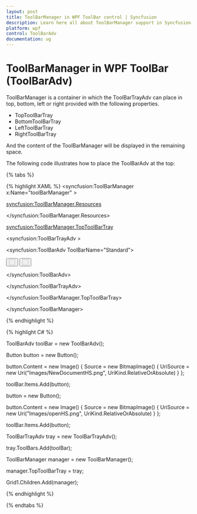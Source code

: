 ```yaml
---
layout: post
title: ToolBarManager in WPF ToolBar control | Syncfusion
description: Learn here all about ToolBarManager support in Syncfusion WPF ToolBar (ToolBarAdv) control and more.
platform: wpf
control: ToolBarAdv
documentation: ug
---
```


# ToolBarManager in WPF ToolBar (ToolBarAdv)

ToolBarManager is a container in which the ToolBarTrayAdv can place in top, bottom, left or right provided with the following properties.

* TopToolBarTray
* BottomToolBarTray
* LeftToolBarTray
* RightToolBarTray

And the content of the ToolBarManager will be displayed in the remaining space.

The following code illustrates how to place the ToolBarAdv at the top:

{% tabs %}

{% highlight XAML %}
<syncfusion:ToolBarManager x:Name="toolBarManager" >

<syncfusion:ToolBarManager.Resources>

<Style TargetType="Button">

<Setter Property="Height" Value="20" />

<Setter Property="Width" Value="20"/>

</Style>

<Style TargetType="ToggleButton">

<Setter Property="Height" Value="20"/>

<Setter Property="Width" Value="20"/>

</Style>

</syncfusion:ToolBarManager.Resources>

<syncfusion:ToolBarManager.TopToolBarTray>

<syncfusion:ToolBarTrayAdv >

<syncfusion:ToolBarAdv ToolBarName="Standard">

<Button>

<Image Source="Images/NewDocumentHS.png" Width="16" Height="16"/>

</Button>

<Button >

<Image Source="Images/openHS.png" Width="16" Height="16"/>

</Button>

</syncfusion:ToolBarAdv>

</syncfusion:ToolBarTrayAdv>

</syncfusion:ToolBarManager.TopToolBarTray>

</syncfusion:ToolBarManager>     



{% endhighlight %}

{% highlight C# %}

ToolBarAdv toolBar = new ToolBarAdv();

Button button = new Button();

button.Content = new Image() { Source = new BitmapImage() { UriSource = new Uri("Images/NewDocumentHS.png", UriKind.RelativeOrAbsolute) } };

toolBar.Items.Add(button);

button = new Button();

button.Content = new Image() { Source = new BitmapImage() { UriSource = new Uri("Images/openHS.png", UriKind.RelativeOrAbsolute) } };

toolBar.Items.Add(button);

ToolBarTrayAdv tray = new ToolBarTrayAdv();

tray.ToolBars.Add(toolBar);

ToolBarManager manager = new ToolBarManager();

manager.TopToolBarTray = tray;

Grid1.Children.Add(manager);





{% endhighlight %}

{% endtabs %}

